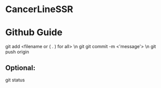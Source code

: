 # CancerLineSSR


# Github Guide
git add <filename or ( . ) for all> \n
git git commit -m <'message'> \n
git push origin <branch-name>

## Optional:
git status
